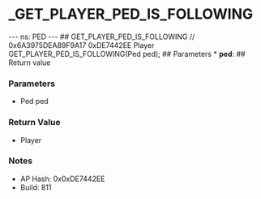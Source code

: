 # _GET_PLAYER_PED_IS_FOLLOWING

--- ns: PED --- ## GET_PLAYER_PED_IS_FOLLOWING  // 0x6A3975DEA89F9A17 0xDE7442EE Player GET_PLAYER_PED_IS_FOLLOWING(Ped ped);   ## Parameters * **ped**:  ## Return value

### Parameters
* Ped ped

### Return Value
* Player

### Notes
* AP Hash: 0x0xDE7442EE
* Build: 811

